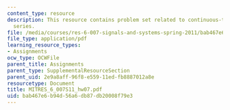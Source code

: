 ```yaml
---
content_type: resource
description: This resource contains problem set related to continuous-time fourier
  series.
file: /media/courses/res-6-007-signals-and-systems-spring-2011/bab467e6b94d56a6db87db20008f79e3_MITRES_6_007S11_hw07.pdf
file_type: application/pdf
learning_resource_types:
- Assignments
ocw_type: OCWFile
parent_title: Assignments
parent_type: SupplementalResourceSection
parent_uid: 2e9a8aff-96f8-e559-11ed-fb8887012a8e
resourcetype: Document
title: MITRES_6_007S11_hw07.pdf
uid: bab467e6-b94d-56a6-db87-db20008f79e3
---
```

